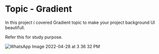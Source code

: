 # Topic - Gradient

In this project i covered Gradient topic to make your project background UI beautifull.

Refer this for study purpose.


![WhatsApp Image 2022-04-28 at 3 36 32 PM](https://user-images.githubusercontent.com/101108540/165729786-45150867-515c-4574-baf1-ced1da11d01c.jpeg)
